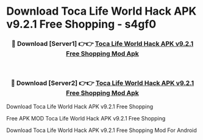 # Download Toca Life World Hack APK v9.2.1 Free Shopping - s4gf0



<div align="center">
<h3>🔴 Download [Server1] 👉👉 <a href="https://momento.my/?title=Toca_Life_World_Hack_APK_v9.2.1_Free_Shopping">Toca Life World Hack APK v9.2.1 Free Shopping Mod Apk</a></h3><br>

<h3>🔴 Download [Server2] 👉👉 <a href="https://momento.my/?title=Toca_Life_World_Hack_APK_v9.2.1_Free_Shopping">Toca Life World Hack APK v9.2.1 Free Shopping Mod Apk</a></h3>
</div>



Download Toca Life World Hack APK v9.2.1 Free Shopping 

Free APK MOD Toca Life World Hack APK v9.2.1 Free Shopping 

Download Toca Life World Hack APK v9.2.1 Free Shopping Mod For Android
